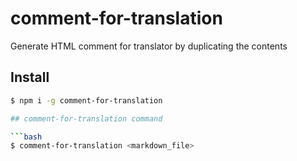 # comment-for-translation

Generate HTML comment for translator by duplicating the contents

## Install

```bash
$ npm i -g comment-for-translation

## comment-for-translation command

```bash
$ comment-for-translation <markdown_file>
```





